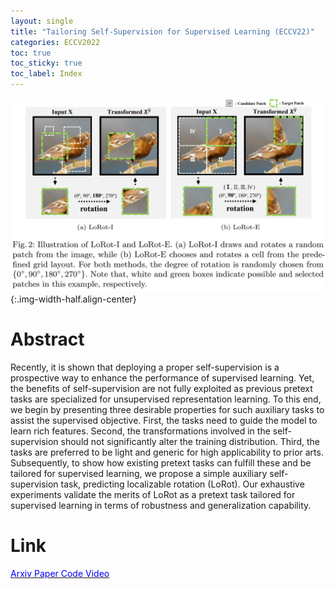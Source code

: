 ```yaml
---
layout: single
title: "Tailoring Self-Supervision for Supervised Learning (ECCV22)"
categories: ECCV2022
toc: true
toc_sticky: true
toc_label: Index
---
```


![](/assets/images/LoRot/overview.png){:.img-width-half.align-center}
# Abstract
Recently, it is shown that deploying a proper self-supervision is a prospective way to enhance the performance of supervised learning. Yet, the benefits of self-supervision are not fully exploited as previous pretext tasks are specialized for unsupervised representation learning. To this end, we begin by presenting three desirable properties for such auxiliary tasks to assist the supervised objective. First, the tasks need to guide the model to learn rich features. Second, the transformations involved in the self-supervision should not significantly alter the training distribution. Third, the tasks are preferred to be light and generic for high applicability to prior arts. Subsequently, to show how existing pretext tasks can fulfill these and be tailored for supervised learning, we propose a simple auxiliary self-supervision task, predicting localizable rotation (LoRot). Our exhaustive experiments validate the merits of LoRot as a pretext task tailored for supervised learning in terms of robustness and generalization capability.


# Link
<td>
<a href="https://arxiv.org/abs/2207.10023" target="_blank" rel="noopener noreferrer" class="btn btn--info"> <span style="color:blue"> Arxiv </span></a>
<a href="https://www.ecva.net/papers/eccv_2022/papers_ECCV/papers/136850342.pdf" target="_blank" rel="noopener noreferrer" class="btn btn--info"> <span style="color:blue"> Paper </span></a>
<a href="https://github.com/wjun0830/Localizable-Rotation" target="_blank" rel="noopener noreferrer" class="btn btn--info"> <span style="color:blue"> Code </span></a>
<a href="https://www.youtube.com/watch?v=H4fX0KQfp2s" target="_blank" rel="noopener noreferrer" class="btn btn--info"> <span style="color:blue"> Video </span></a> 
</td>

